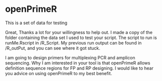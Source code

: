 # openPrimeR
This is a set of data for testing

Great, Thanks a lot for your willingness to help out.
I made a copy of the folder containing the data set I used to test your script.
The script to run is runMe.Rscript in /R_Script.
My previous run output can be found in /R_outPut, and you can see where it got stuck. 

I am going to design primers for multiplexing PCR and amplicon sequencing. 
Why I am interested in your tool is that openPrimeR allows definition sequence regions for FP and RP designing.
I would like to hear you advice on using openPrimeR to my best benefit.
